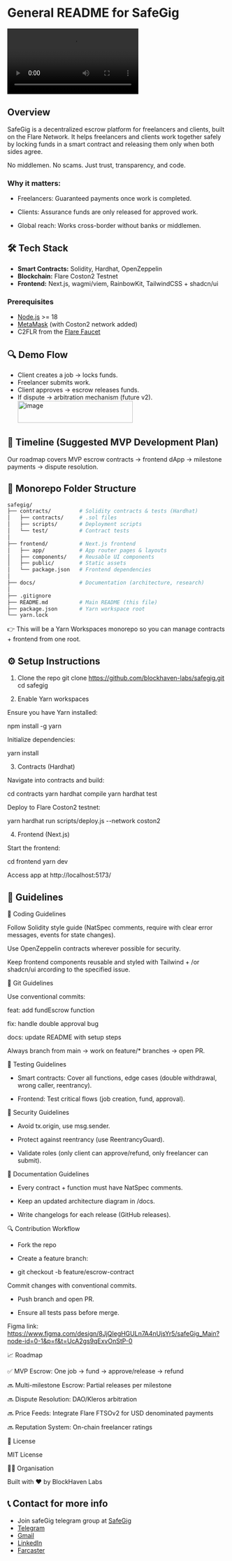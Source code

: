 # General README for SafeGig

<video controls src="20250914-2001-04.1930724.mp4" title="Title"></video>

## Overview

SafeGig is a decentralized escrow platform for freelancers and clients, built on the Flare Network. It helps freelancers and clients work together safely by locking funds in a smart contract and releasing them only when both sides agree.  

No middlemen. No scams. Just trust, transparency, and code.

### Why it matters:

- Freelancers: Guaranteed payments once work is completed.

- Clients: Assurance funds are only released for approved work.

- Global reach: Works cross-border without banks or middlemen.

## 🛠️ Tech Stack
- **Smart Contracts:** Solidity, Hardhat, OpenZeppelin  
- **Blockchain:** Flare Coston2 Testnet  
- **Frontend:** Next.js, wagmi/viem, RainbowKit, TailwindCSS + shadcn/ui

### Prerequisites
- [Node.js](https://nodejs.org/) >= 18  
- [MetaMask](https://metamask.io/) (with Coston2 network added)  
- C2FLR from the [Flare Faucet](https://faucet.flare.network/)

## 🔍 Demo Flow
- Client creates a job → locks funds.
- Freelancer submits work.
- Client approves → escrow releases funds.
- If dispute → arbitration mechanism (future v2).
  <img width="263" height="50" alt="image" src="https://github.com/user-attachments/assets/948e0887-98be-4d3e-ac93-fcf0c426e883" />


## 📅 Timeline (Suggested MVP Development Plan)
Our roadmap covers MVP escrow contracts → frontend dApp → milestone payments → dispute resolution.

## 📁 Monorepo Folder Structure
```bash
safegig/
├── contracts/         # Solidity contracts & tests (Hardhat)
│   ├── contracts/     # .sol files
│   ├── scripts/       # Deployment scripts
│   └── test/          # Contract tests
│
├── frontend/          # Next.js frontend
│   ├── app/           # App router pages & layouts
│   ├── components/    # Reusable UI components
│   ├── public/        # Static assets
│   └── package.json   # Frontend dependencies
│
├── docs/              # Documentation (architecture, research)
│
├── .gitignore
├── README.md          # Main README (this file)
├── package.json       # Yarn workspace root
└── yarn.lock
```


👉 This will be a Yarn Workspaces monorepo so you can manage contracts + frontend from one root.

## ⚙️ Setup Instructions
1. Clone the repo
git clone https://github.com/blockhaven-labs/safegig.git
cd safegig

2. Enable Yarn workspaces

Ensure you have Yarn installed:

npm install -g yarn


Initialize dependencies:

yarn install

3. Contracts (Hardhat)

Navigate into contracts and build:

cd contracts
yarn hardhat compile
yarn hardhat test


Deploy to Flare Coston2 testnet:

yarn hardhat run scripts/deploy.js --network coston2

4. Frontend (Next.js)

Start the frontend:

cd frontend
yarn dev


Access app at http://localhost:5173/

## 📜 Guidelines
🔹 Coding Guidelines

Follow Solidity style guide (NatSpec comments, require with clear error messages, events for state changes).

Use OpenZeppelin contracts wherever possible for security.

Keep frontend components reusable and styled with Tailwind + /or shadcn/ui arcording to the specified issue.

🔹 Git Guidelines

Use conventional commits:

feat: add fundEscrow function

fix: handle double approval bug

docs: update README with setup steps

Always branch from main → work on feature/* branches → open PR.

🔹 Testing Guidelines

- Smart contracts: Cover all functions, edge cases (double withdrawal, wrong caller, reentrancy).

- Frontend: Test critical flows (job creation, fund, approval).

🔹 Security Guidelines

- Avoid tx.origin, use msg.sender.

- Protect against reentrancy (use ReentrancyGuard).

- Validate roles (only client can approve/refund, only freelancer can submit).

🔹 Documentation Guidelines

- Every contract + function must have NatSpec comments.

- Keep an updated architecture diagram in /docs.

- Write changelogs for each release (GitHub releases).

🔍 Contribution Workflow

- Fork the repo

- Create a feature branch:

- git checkout -b feature/escrow-contract


Commit changes with conventional commits.

- Push branch and open PR.

- Ensure all tests pass before merge.

Figma link: https://www.figma.com/design/8JjQlegHGULn7A4nUjsYr5/safeGig_Main?node-id=0-1&p=f&t=UcA2gs9qExvOnStP-0

📈 Roadmap

✅ MVP Escrow: One job → fund → approve/release → refund

🔜 Multi-milestone Escrow: Partial releases per milestone

🔜 Dispute Resolution: DAO/Kleros arbitration

🔜 Price Feeds: Integrate Flare FTSOv2 for USD denominated payments

🔜 Reputation System: On-chain freelancer ratings

📜 License

MIT License

👩‍💻 Organisation

Built with ❤️ by BlockHaven Labs

## 📞 Contact for more info
- Join safeGig telegram group at [SafeGig](https://t.me/+LYifv9EhSQw0NzBk)
- [Telegram](https://t.me/teemahbee)
- [Gmail](aminubabafatima8@gmail.com)
- [LinkedIn](https://www.linkedin.com/in/fatima-aminu-839835176/)
- [Farcaster](https://farcaster.xyz/teemahbee)
